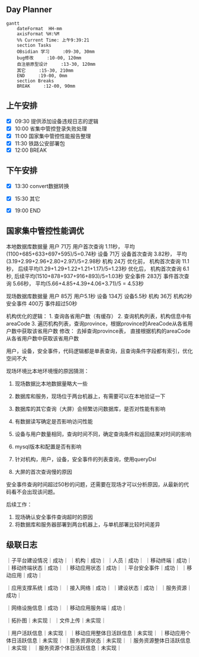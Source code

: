 ## Day Planner
```mermaid
gantt
    dateFormat  HH-mm
    axisFormat %H:%M
    %% Current Time: 上午9:39:21
    section Tasks
    OBsidian 学习     :09-30, 30mm
    bug修改     :10-00, 120mm
    自注册原型设计     :13-30, 120mm
    其它     :15-30, 210mm
    END     :19-00, 0mm
    section Breaks
    BREAK     :12-00, 90mm
```

## 上午安排
- [x] 09:30 提供添加设备违规日志的逻辑
- [x] 10:00 省集中管控登录失败处理
- [x] 11:00 国家集中管控性能报告整理
- [x] 11:30 铁路公安部署包
- [x] 12:00 BREAK

## 下午安排
- [x] 13:30 convert数据转换
- [x] 15:30 其它
- [x] 19:00 END


## 国家集中管控性能调优
本地数据库数据量
用户 71万             用户首次查询  1.11秒，      平均(1100+685+633+697+595)/5=0.74秒
设备 71万             设备首次查询  3.82秒，    平均(3.19+2.99+2.96+2.80+2.97)/5=2.98秒
机构 24万            优化前， 机构首次查询  11.1秒， 后续平均(1.29+1.29+1.22+1.21+1.17)/5=1.23秒
                             优化后， 机构首次查询  6.1秒,    后续平均(1510+878+937+916+893)/5=1.03秒
安全事件 283万  事件首次查询 5.66秒，      平均(5.66+4.85+4.39+4.06+3.71)/5 = 4.53秒

现场数据库数据量
用户 85万             用户5.1秒
设备 134万           设备5.5秒
机构 36万            机构2秒
安全事件 400万  事件超过50秒

机构优化的逻辑： 
	1. 查询各省用户数（有缓存）
	2. 查询机构列表，机构信息中有areaCode
	3. 遍历机构列表，查询province，根据province的AreaCode从各省用户数中获取该省用户数
修改： 去掉查询province表， 直接根据机构的areaCode从各省用户数中获取该省用户数

用户，设备，安全事件，代码逻辑都是单表查询，且查询条件字段都有索引，优化空间不大

现场环境比本地环境慢的原因猜测：
1. 现场数据比本地数据量略大一些
2. 数据库和服务，现场位于两台机器上，有需要可以在本地验证一下

1.  数据库的其它查询（大屏）会频繁访问数据库，是否对性能有影响
2. 有数据读写确定是否影响访问性能
3. 设备与用户数量相同，查询时间不同，确定查询条件和返回结果对时间的影响
4. mysql版本和配置是否有影响
5. 针对机构，用户，设备，安全事件的列表查询，使用queryDsl   
6. 大屏的首次查询慢的原因

安全事件查询时间超过50秒的问题，还需要在现场才可以分析原因，从最新的代码看不会出现该问题。 

后续工作：
1. 现场确认安全事件查询超时的原因
2. 将数据库和服务器部署到两台机器上，与单机部署比较时间差异



## 级联日志

｜子平台建设情况｜成功｜
｜机构｜成功｜
｜人员｜成功｜
｜移动终端｜成功｜
｜移动终端状态｜成功｜
｜移动应用状态｜成功｜
｜平台安全事件｜成功｜
｜移动应用｜成功｜

｜应用支撑系统｜成功｜
｜接入网络｜成功｜
｜建设状态｜成功｜
｜服务资源｜成功｜

｜网络设施信息｜成功｜
｜移动应用服务端｜成功｜

｜拓扑图｜未实现｜
｜文件上传｜未实现｜

｜用户活跃信息｜未实现｜
｜移动应用整体日活跃信息｜未实现｜
｜移动应用个体日活跃信息｜未实现｜
｜服务资源状态｜未实现｜
｜服务资源整体日活跃信息｜未实现｜
｜服务资源个体日活跃信息｜未实现｜




